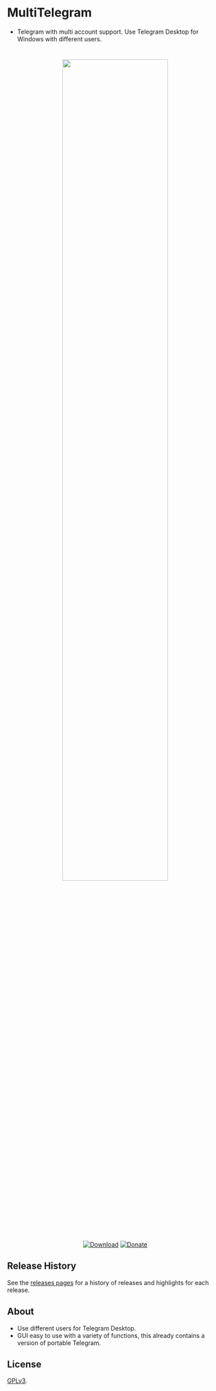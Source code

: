 # MultiTelegram
* Telegram with multi account support. Use Telegram Desktop for Windows with different users.
<h1 align="center">
<sub>
<img  src="https://i.imgur.com/BnljAYJ.png"
      height="auto"
      width="70%">
</h1>
<p align="center">
<a href="https://github.com/TiVP/MultiTelegram/releases/latest"><img alt="Download" src="https://i.imgur.com/Uf73QMd.png"></a>
<a href="https://www.paypal.me/tivp"><img alt="Donate" src="https://i.imgur.com/PfKLbZA.png"></a>
	
## Release History

See the [releases pages](https://github.com/TiVP/MultiTelegram/releases) for a history of releases and highlights for each release.

## About

* Use different users for Telegram Desktop.
* GUI easy to use with a variety of functions, this already contains a version of portable Telegram.

## License

[GPLv3](https://github.com/TiVP/MultiTelegram/blob/master/LICENSE).
        

